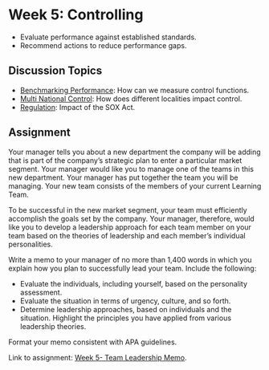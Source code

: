 # Week 5: Controlling

- Evaluate performance against established standards.
- Recommend actions to reduce performance gaps.

## Discussion Topics

- [Benchmarking Performance](Benchmarking.md): How can we measure control functions.
- [Multi National Control](MultiNationalControl.md): How does different localities impact control.
- [Regulation](Regulation.md): Impact of the SOX Act.

## Assignment

Your manager tells you about a new department the company will be adding that is part of the company’s strategic plan to enter a particular market segment. Your manager would like you to manage one of the teams in this new department. Your manager has put together the team you will be managing. Your new team consists of the members of your current Learning Team.

To be successful in the new market segment, your team must efficiently accomplish the goals set by the company. Your manager, therefore, would like you to develop a leadership approach for each team member on your team based on the theories of leadership and each member’s individual personalities.

Write a memo to your manager of no more than 1,400 words in which you explain how you plan to successfully lead your team. Include the following:

- Evaluate the individuals, including yourself, based on the personality assessment.
- Evaluate the situation in terms of urgency, culture, and so forth.
- Determine leadership approaches, based on individuals and the situation. Highlight the principles you have applied from various leadership theories.

Format your memo consistent with APA guidelines.

Link to assignment: [Week 5- Team Leadership Memo](Week%205-%20Team%20Leadership%20Memo.docx).
